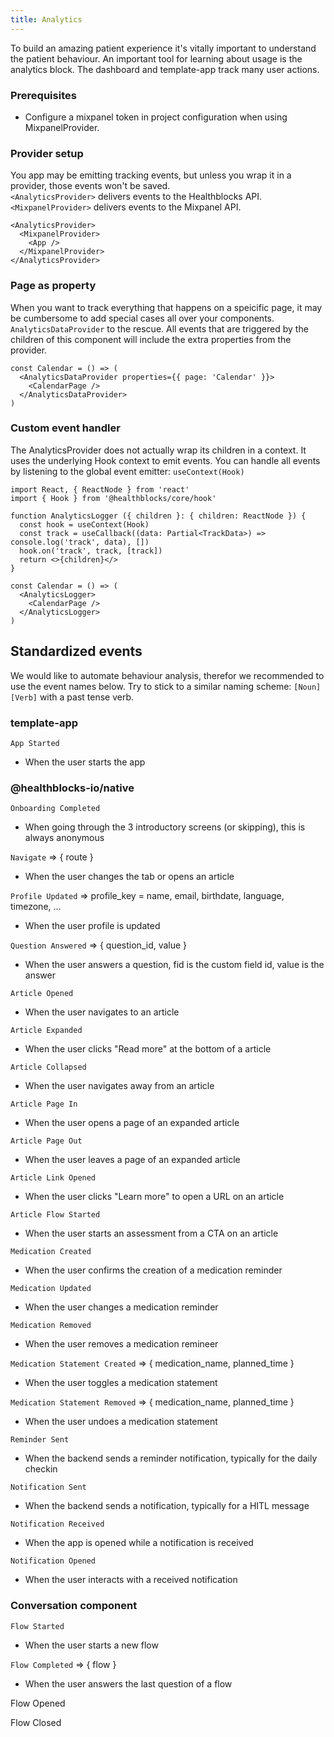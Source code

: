 ```yaml
---
title: Analytics
---
```


To build an amazing patient experience it's vitally important to understand the patient behaviour. An important tool for learning about usage is the analytics block. The dashboard and template-app track many user actions. 

### Prerequisites

* Configure a mixpanel token in project configuration when using MixpanelProvider.

### Provider setup

You app may be emitting tracking events, but unless you wrap it in a provider, those events won't be saved.  
`<AnalyticsProvider>` delivers events to the Healthblocks API.
`<MixpanelProvider>` delivers events to the Mixpanel API.

```tsx
<AnalyticsProvider>
  <MixpanelProvider>
    <App />
  </MixpanelProvider>
</AnalyticsProvider>
```

### Page as property

When you want to track everything that happens on a speicific page, it may be cumbersome to add special cases all over your components. `AnalyticsDataProvider` to the rescue. All events that are triggered by the children of this component will include the extra properties from the provider.

```tsx
const Calendar = () => (
  <AnalyticsDataProvider properties={{ page: 'Calendar' }}>
    <CalendarPage />
  </AnalyticsDataProvider>
)
```

### Custom event handler

The AnalyticsProvider does not actually wrap its children in a context. It uses the underlying Hook context to emit events. You can handle all events by listening to the global event emitter: `useContext(Hook)`

```tsx
import React, { ReactNode } from 'react'
import { Hook } from '@healthblocks/core/hook'

function AnalyticsLogger ({ children }: { children: ReactNode }) {
  const hook = useContext(Hook)
  const track = useCallback((data: Partial<TrackData>) => console.log('track', data), [])
  hook.on('track', track, [track])
  return <>{children}</>
}

const Calendar = () => (
  <AnalyticsLogger>
    <CalendarPage />
  </AnalyticsLogger>
)
```

## Standardized events

We would like to automate behaviour analysis, therefor we recommended to use the event names below. Try to stick to a similar naming scheme: `[Noun] [Verb]` with a past tense verb.


### template-app

`App Started`

- When the user starts the app

### @healthblocks-io/native

`Onboarding Completed`

- When going through the 3 introductory screens (or skipping), this is always anonymous

`Navigate` ⇒ { route }

- When the user changes the tab or opens an article

`Profile Updated` ⇒ profile_key = name, email, birthdate, language, timezone, ...

- When the user profile is updated

`Question Answered` ⇒ { question_id, value }

- When the user answers a question, fid is the custom field id, value is the answer

`Article Opened`

- When the user navigates to an article

`Article Expanded`

- When the user clicks "Read more" at the bottom of a article

`Article Collapsed`

- When the user navigates away from an article

`Article Page In`

- When the user opens a page of an expanded article

`Article Page Out`

- When the user leaves a page of an expanded article

`Article Link Opened`

- When the user clicks "Learn more" to open a URL on an article

`Article Flow Started`

- When the user starts an assessment from a CTA on an article

`Medication Created`

- When the user confirms the creation of a medication reminder

`Medication Updated`

- When the user changes a medication reminder

`Medication Removed`

- When the user removes a medication remineer

`Medication Statement Created` ⇒ { medication_name, planned_time }

- When the user toggles a medication statement

`Medication Statement Removed` ⇒ { medication_name, planned_time }

- When the user undoes a medication statement

`Reminder Sent`

- When the backend sends a reminder notification, typically for the daily checkin

`Notification Sent`

- When the backend sends a notification, typically for a HITL message

`Notification Received`

- When the app is opened while a notification is received

`Notification Opened`

- When the user interacts with a received notification

### Conversation component

`Flow Started`

- When the user starts a new flow

`Flow Completed` ⇒ { flow }

- When the user answers the last question of a flow

Flow Opened

Flow Closed
